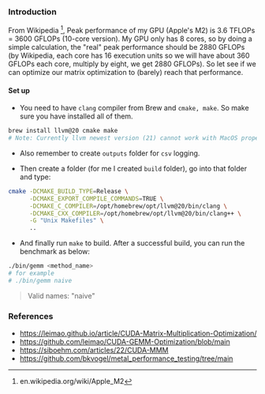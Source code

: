 ### Introduction

From Wikipedia [^1], Peak performance of my GPU (Apple's M2) is 3.6 TFLOPs = 3600 GFLOPs (10-core version). My GPU only has 8 cores, so by doing a simple calculation, the "real" peak performance should be 2880 GFLOPs (by Wikipedia, each core has 16 execution units so we will have about 360 GFLOPs each core, multiply by eight, we get 2880 GFLOPs). So let see if we can optimize our matrix optimization to (barely) reach that performance.

#### Set up

- You need to have `clang` compiler from Brew and `cmake, make`. So make sure you have installed all of them.
```bash
brew install llvm@20 cmake make
# Note: Currently llvm newest version (21) cannot work with MacOS properly
```

- Also remember to create `outputs` folder for `csv` logging.

- Then create a folder (for me I created `build` folder), go into that folder and type:
```bash
cmake -DCMAKE_BUILD_TYPE=Release \
      -DCMAKE_EXPORT_COMPILE_COMMANDS=TRUE \
      -DCMAKE_C_COMPILER=/opt/homebrew/opt/llvm@20/bin/clang \
      -DCMAKE_CXX_COMPILER=/opt/homebrew/opt/llvm@20/bin/clang++ \
      -G "Unix Makefiles" \
      ..
```

- And finally run `make` to build. After a successful build, you can run the benchmark as below:
```bash
./bin/gemm <method_name>
# for example
# ./bin/gemm naive
```

> Valid names: "naive"

### References 

- https://leimao.github.io/article/CUDA-Matrix-Multiplication-Optimization/
- https://github.com/leimao/CUDA-GEMM-Optimization/blob/main
- https://siboehm.com/articles/22/CUDA-MMM
- https://github.com/bkvogel/metal_performance_testing/tree/main

[^1]: en.wikipedia.org/wiki/Apple_M2